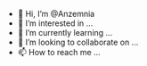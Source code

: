 - 👋 Hi, I’m @Anzemnia
- 👀 I’m interested in ...
- 🌱 I’m currently learning ...
- 💞️ I’m looking to collaborate on ...
- 📫 How to reach me ...

<!---
Anzemnia/Anzemnia is a ✨ special ✨ repository because its `README.md` (this file) appears on your GitHub profile.
You can click the Preview link to take a look at your changes.
--->
